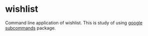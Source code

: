 # wishlist

Command line application of wishlist. This is study of using [google subcommands](https://github.com/google/subcommands) package.
